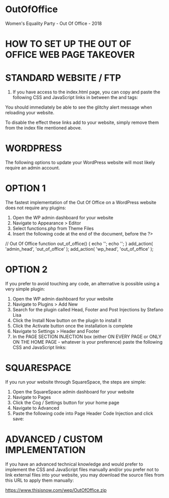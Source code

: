 # OutOfOffice
Women's Equality Party - Out Of Office - 2018

# HOW TO SET UP THE OUT OF OFFICE WEB PAGE TAKEOVER

# STANDARD WEBSITE / FTP

1. If you have access to the index.html page, you can copy and paste the following CSS and JavaScript links in between the <head> and </head> tags:
  
<link rel="stylesheet" type="text/css" href="https://www.thisisnow.com/wep/OutOfOffice.css">
<script type="text/javascript" src="https://www.thisisnow.com/wep/OutOfOffice.js"></script>

You should immediately be able to see the glitchy alert message when reloading your website.

To disable the effect these links add to your website, simply remove them from the index file mentioned above.


# WORDPRESS

The following options to update your WordPress website will most likely require an admin account.

# OPTION 1

The fastest implementation of the Out Of Office on a WordPress website does not require any plugins:

1. Open the WP admin dashboard for your website
2. Navigate to Appearance > Editor
3. Select functions.php from Theme Files
4. Insert the following code at the end of the document, before the ?>

// Out Of Office
function out_of_office() {
	echo '<link rel="stylesheet" type="text/css" href="https://www.thisisnow.com/wep/OutOfOffice.css">';
	echo '<script type="text/javascript" src="https://www.thisisnow.com/wep/OutOfOffice.js"></script>';
}
add_action( 'admin_head', 'out_of_office' );
add_action( 'wp_head', 'out_of_office' );

# OPTION 2

If you prefer to avoid touching any code, an alternative is possible using a very simple plugin:

1. Open the WP admin dashboard for your website
2. Navigate to Plugins > Add New
3. Search for the plugin called Head, Footer and Post Injections by Stefano Lisa
4. Click the Install Now button on the plugin to install it
5. Click the Activate button once the installation is complete
6. Navigate to Settings > Header and Footer
7. In the <HEAD> PAGE SECTION INJECTION box (either ON EVERY PAGE or ONLY ON THE HOME PAGE - whatever is your preference) paste the following CSS and JavaScript links:

<link rel="stylesheet" type="text/css" href="https://www.thisisnow.com/wep/OutOfOffice.css">
<script type="text/javascript" src="https://www.thisisnow.com/wep/OutOfOffice.js"></script>


# SQUARESPACE

If you run your website through SquareSpace, the steps are simple:

1. Open the SquareSpace admin dashboard for your website
2. Navigate to Pages
3. Click the Cog / Settings button for your home page
4. Navigate to Advanced
5. Paste the following code into Page Header Code Injection and click save:

<link rel="stylesheet" type="text/css" href="https://www.thisisnow.com/wep/OutOfOffice.css">
<script type="text/javascript" src="https://www.thisisnow.com/wep/OutOfOffice.js"></script>


# ADVANCED / CUSTOM IMPLEMENTATION

If you have an advanced technical knowledge and would prefer to implement the CSS and JavaScript files manually and/or you prefer not to link external files into your website, you may download the source files from this URL to apply them manually:

https://www.thisisnow.com/wep/OutOfOffice.zip

